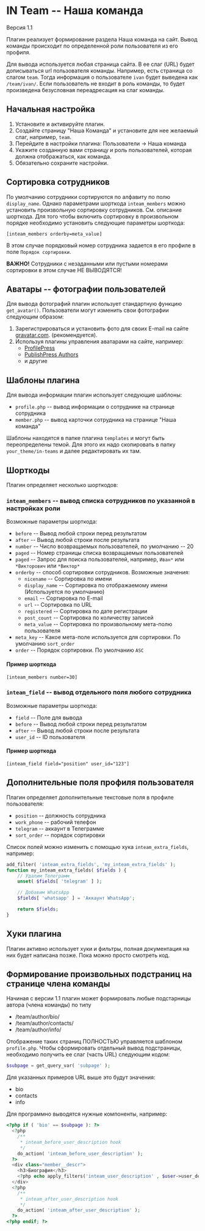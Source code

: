 # IN Team -- Наша команда

Версия 1.1

Плагин реализует формирование раздела Наша команда на сайт. 
Вывод команды происходит по определенной роли пользователя из его профиля.

Для вывода используется любая страница сайта. В ее слаг (URL) будет дописываться url пользователя команды.
Например, есть страница со слагом `team`. Тогда информация о пользователе `ivan` будет выведена как `/team/ivan/`.
Если пользователь не входит в роль команды, то будет произведена безусловная переадресация на слаг команды.


## Начальная настройка

1. Установите и активируйте плагин.
2. Создайте страницу "Наша Команда" и установите для нее желаемый слаг, например, `team`.
3. Перейдите в настройки плагина: Пользователи -> Наша команда
4. Укажите созданную вами страницу и роль пользователей, которая должна отображаться, как команда.
5. Обязательно сохраните настройки.


## Сортировка сотрудников

По умолчанию сотрудники сортируются по алфавиту по полю `display_name`.
Однако параметрами шорткода `inteam_members` можно установить произвольную сортировку сотрудников. См. описание шорткода.
Для того чтобы включить сортировку в произвольном порядке необходимо установить следующие параметры шорткода:

```
[inteam_members orderby=meta_value]
```

В этом случае порядковый номер сотрудника задается в его профиле в поле `Порядок сортировки`.

**ВАЖНО!** Сотрудники с незаданными или пустыми номерами сортировки в этом случае НЕ ВЫВОДЯТСЯ! 


## Аватары -- фотографии пользователей

Для вывода фотографий плагин использует стандартную функцию `get_avatar()`. Пользователи могут изменить
свои фотографии следующим образом:
1. Зарегистрироваться и установить фото для своих E-mail на сайте [gravatar.com](https://gravatar.com/). (рекомендуется).
2. Используя плагины управления аватарами на сайте, например:
    - [ProfilePress](https://wordpress.org/plugins/wp-user-avatar/)
    - [PublishPress Authors](https://wordpress.org/plugins/publishpress-authors/)
    - и другие  


## Шаблоны плагина

Для вывода информации плагин использует следующие шаблоны:
* `profile.php` -- вывод информации о сотруднике на странице сотрудника
* `member.php` -- вывод карточки сотрудника на странице "Наша команда"

Шаблоны находятся в папке плагина `templates` и могут быть переопределены темой. Для этого их надо скопировать в папку `your_theme/in-teams` и далее редактировать их там.


## Шорткоды

Плагин определяет несколько шорткодов:

### `inteam_members` -- вывод списка сотрудников по указанной в настройках роли
Возможные параметры шорткода:
* `before` -- Вывод любой строки перед результатом
* `after` -- Вывод любой строки после результата
* `number` -- Число возвращаемых пользователей, по умолчанию -- 20
* `paged` -- Номер страницы списка возвращаемых пользователей
* `paged` -- Запрос для поиска пользователей, например, `Иван*` или `*Викторович` или `*Виктор*`
* `orderby` -- способ сортировки сотрудников. Возможные значения:
  - `nicename` -- Сортировка по имени
  - `display_name` -- Сортировка по отображаемому имени (Используется по умолчанию)
  - `email` -- Сортировка по E-mail
  - `url` -- Сортировка по URL
  - `registered` -- Сортировка по дате регистрации
  - `post_count` -- Сортировка по количеству записей
  - `meta_value` -- Сортировка по произвольному мета-полю пользователя
* `meta_key` -- Какое мета-поле используется для сортировки. По умолчанию `sort_order`
* `order` -- Порядок сортировки. По умолчанию `ASC`


#### Пример шорткода

```
[inteam_members number=30]
```

### `inteam_field` -- вывод отдельного поля любого сотрудника

Возможные параметры шорткода:
* `field` -- Поле для вывода
* `before` -- Вывод любой строки перед результатом
* `after` -- Вывод любой строки после результата
* `user_id` -- ID пользователя

#### Пример шорткода

```
[inteam_field field="position" user_id="123"]
```


## Дополнительные поля профиля пользователя

Плагин определяет дополнительные текстовые поля в профиле пользователя:
* `position` -- должность сотрудника
* `work_phone` -- рабочий телефон
* `telegram` -- аккаунт в Телеграмме
* `sort_order` -- порядок сортировки

Список полей можно изменить с помощью хука `inteam_extra_fields`, например:

```php
add_filter( 'inteam_extra_fields', 'my_inteam_extra_fields' );
function my_inteam_extra_fields( $fields ) {
    // Удалим Телеграмм
    unset( $fields[ 'telegram' ] );

    // Добавим WhatsApp
    $fields[ 'whatsapp' ] = 'Аккаунт WhatsApp';

    return $fields;
}
```

## Хуки плагина

Плагин активно использует хуки и фильтры, полная документация на них будет написана позже. Пока можно просто смотреть код.

## Формирование произвольных подстраниц на странице члена команды

Начиная с версии 1.1 плагин может формировать любые подстарницы автора (члена команды) по типу

- /team/author/bio/
- /team/author/contacts/
- /team/author/info/

Отображение таких страниц ПОЛНОСТЬЮ управляется шаблоном `profile.php`. 
Чтобы сформировать отдельный вывод подстраницы, необходимо получить ее слаг (часть URL) следующим кодом:

```php
$subpage = get_query_var( 'subpage' );
```

Для указанных примеров URL выше это будут значения:

- bio
- contacts
- info


Для программно выводятся нужные компоненты, например:

```php
<?php if ( 'bio' == $subpage ): ?>
  <?php
    /**
     * inteam_before_user_description hook
     */
    do_action( 'inteam_before_user_description' );
  ?>	
  <div class="member__descr">
    <h3>Биография</h3>
    <?php echo apply_filters('inteam_user_description' , $user->user_description, $user ); ?>
  </div>
  <?php
    /**
     * inteam_after_user_description hook
     */
    do_action( 'inteam_after_user_description' );
  ?>
<?php endif; ?>
```
